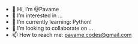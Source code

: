 - 👋 Hi, I’m @Pavame
- 👀 I’m interested in ...
- 🌱 I’m currently learning: Python!
- 💞️ I’m looking to collaborate on ...
- 📫 How to reach me: pavame.codes@gmail.com

<!---
Pavame/Pavame is a ✨ special ✨ repository because its `README.md` (this file) appears on your GitHub profile.
You can click the Preview link to take a look at your changes.
--->
